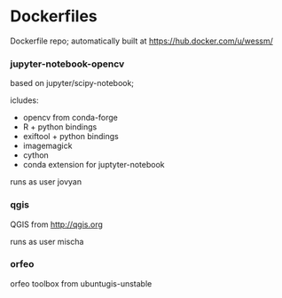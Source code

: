 # Dockerfiles

Dockerfile repo; automatically built at https://hub.docker.com/u/wessm/


### jupyter-notebook-opencv

based on jupyter/scipy-notebook;

icludes:
* opencv from conda-forge
* R + python bindings
* exiftool + python bindings
* imagemagick
* cython
* conda extension for juptyter-notebook

runs as user jovyan

### qgis

QGIS from http://qgis.org

runs as user mischa

### orfeo

orfeo toolbox from ubuntugis-unstable
